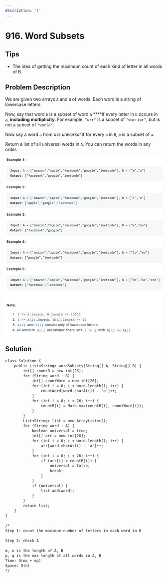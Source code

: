 ```yaml
---
description: '1'
---
```


# 916. Word Subsets

## Tips

* The idea of getting the maximum count of each kind of letter in all words of B.

## Problem Description

We are given two arrays `A` and `B` of words.  Each word is a string of lowercase letters.

Now, say that word `b` is a subset of word `a` ****if every letter in `b` occurs in `a`, **including multiplicity**.  For example, `"wrr"` is a subset of `"warrior"`, but is not a subset of `"world"`.

Now say a word `a` from `A` is _universal_ if for every `b` in `B`, `b` is a subset of `a`. 

Return a list of all universal words in `A`.  You can return the words in any order.

![](../.gitbook/assets/image%20%2838%29.png)

## Solution

```text
class Solution {
    public List<String> wordSubsets(String[] A, String[] B) {
        int[] countB = new int[26];
        for (String word : B) {
            int[] countWord = new int[26];
            for (int i = 0; i < word.length(); i++) {
                countWord[word.charAt(i) - 'a']++;
            }
            for (int i = 0; i < 26; i++) {
                countB[i] = Math.max(countB[i], countWord[i]);
            }
        }
        List<String> list = new ArrayList<>();
        for (String word : A) {
            boolean universal = true;
            int[] arr = new int[26];
            for (int i = 0; i < word.length(); i++) {
                arr[word.charAt(i) - 'a']++;
            }
            for (int i = 0; i < 26; i++) {
                if (arr[i] < countB[i]) {
                    universal = false;
                    break;
                }
            }
            if (universal) {
                list.add(word);
            }
        }
        return list;
    }
}

/*
Step 1: count the maximum number of letters in each word in B

Step 2: check A

m, n is the length of A, B
p, q is the max length of all words in A, B
Time: O(nq + mp)
Space: O(n)
*/
```

